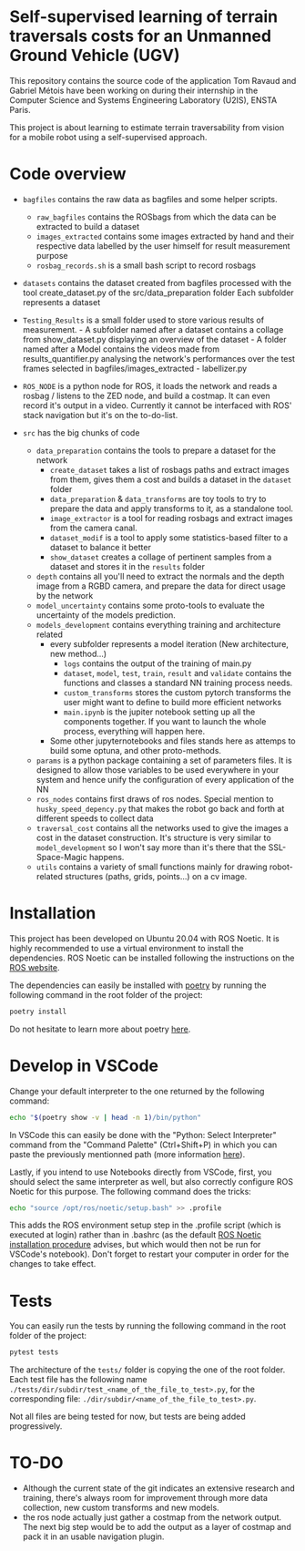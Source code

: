 # Self-supervised learning of terrain traversals costs for an Unmanned Ground Vehicle (UGV)
This repository contains the source code of the application Tom Ravaud and Gabriel Métois have been working on during their internship in the Computer Science and Systems Engineering Laboratory (U2IS), ENSTA Paris.

This project is about learning to estimate terrain traversability from vision for a mobile robot using a self-supervised approach.


# Code overview
- `bagfiles` contains the raw data as bagfiles and some helper scripts.
  - `raw_bagfiles` contains the ROSbags from which the data can be extracted to build a dataset
  - `images_extracted` contains some images extracted by hand and their respective data labelled by the user himself for result measurement purpose
  - `rosbag_records.sh` is a small bash script to record rosbags

- `datasets` contains the dataset created from bagfiles processed with the tool create_dataset.py of the src/data_preparation folder
              Each subfolder represents a dataset

- `Testing_Results` is a small folder used to store various results of measurement.
            - A subfolder named after a dataset contains a collage from show_dataset.py displaying an overview of the dataset
            - A folder named after a Model contains the videos made from results_quantifier.py analysing the network's performances over the test    frames selected in bagfiles/images_extracted
            - labellizer.py 

- `ROS_NODE` is a python node for ROS, it loads the network and reads a rosbag / listens to the ZED node, and build a costmap. It can even record    it's output in a video. Currently it cannot be interfaced with ROS' stack navigation but it's on the to-do-list.

- `src` has the big chunks of code
  - `data_preparation` contains the tools to prepare a dataset for the network
    - `create_dataset` takes a list of rosbags paths and extract images from them, gives them a cost and builds a dataset in the `dataset` folder
    - `data_preparation` & `data_transforms` are toy tools to try to prepare the data and apply transforms to it, as a standalone tool.
    - `image_extractor` is a tool for reading rosbags and extract images from the camera canal.
    - `dataset_modif` is a tool to apply some statistics-based filter to a dataset to balance it better
    - `show_dataset` creates a collage of pertinent samples from a dataset and stores it in the `results` folder
  - `depth` contains all you'll need to extract the normals and the depth image from a RGBD camera, and prepare the data for direct usage by the network
  - `model_uncertainty` contains some proto-tools to evaluate the uncertainty of the models prediction.
  - `models_development` contains everything training and architecture related
    - every subfolder represents a model iteration (New architecture, new method...)
      - `logs` contains the output of the training of main.py
      - `dataset`, `model`, `test`, `train`, `result` and `validate` contains the functions and classes a standard NN training process needs.
      - `custom_transforms` stores the custom pytorch transforms the user might want to define to build more efficient networks
      - `main.ipynb` is the jupiter notebook setting up all the components together. If you want to launch the whole process, everything will happen here.
    - Some other jupyternotebooks and files stands here as attemps to build some optuna, and other proto-methods.
  - `params` is a python package containing a set of parameters files. It is designed to allow those variables to be used everywhere in your system and hence unify the configuration of every application of the NN
  - `ros_nodes` contains first draws of ros nodes. Special mention to `husky_speed_depency.py` that makes the robot go back and forth at different speeds to collect data
  - `traversal_cost` contains all the networks used to give the images a cost in the dataset construction. It's structure is very similar to `model_development` so I won't say more than it's there that the SSL-Space-Magic happens.
  - `utils` contains a variety of small functions mainly for drawing robot-related structures (paths, grids, points...) on a cv image.

# Installation
This project has been developed on Ubuntu 20.04 with ROS Noetic. It is highly recommended to use a virtual environment to install the dependencies.
ROS Noetic can be installed following the instructions on the [ROS website](http://wiki.ros.org/noetic/Installation/Ubuntu).

The dependencies can easily be installed with [poetry](https://python-poetry.org/) by running the following command in the root folder of the project:
```sh
poetry install
```

Do not hesitate to learn more about poetry [here](https://python-poetry.org/docs/basic-usage/).

# Develop in VSCode
Change your default interpreter to the one returned by the following command: 
```sh
echo "$(poetry show -v | head -n 1)/bin/python"
```

In VSCode this can easily be done with the "Python: Select Interpreter" command from the "Command Palette" (Ctrl+Shift+P) in which you can paste the previously mentionned path (more information [here](https://code.visualstudio.com/docs/python/environments#_working-with-python-interpreters)).


Lastly, if you intend to use Notebooks directly from VSCode, first, you should select the same interpreter as well, but also correctly configure ROS Noetic for this purpose.
The following command does the tricks:
```sh
echo "source /opt/ros/noetic/setup.bash" >> .profile
```

This adds the ROS environment setup step in the .profile script (which is executed at login) rather than in .bashrc (as the default [ROS Noetic installation procedure](http://wiki.ros.org/noetic/Installation/Ubuntu) advises, but which would then not be run for VSCode's notebook). Don't forget to restart your computer in order for the changes to take effect.


# Tests
You can easily run the tests by running the following command in the root folder of the project:
```sh
pytest tests
```

The architecture of the `tests/` folder is copying the one of the root folder. Each test file has the following name `./tests/dir/subdir/test_<name_of_the_file_to_test>.py`, for the corresponding file: `./dir/subdir/<name_of_the_file_to_test>.py`.

Not all files are being tested for now, but tests are being added progressively.

# TO-DO
- Although the current state of the git indicates an extensive research and training, there's always room for improvement through more data collection, new custom transforms and new models.
- the ros node actually just gather a costmap from the network output. The next big step would be to add the output as a layer of costmap and pack it in an usable navigation plugin.
